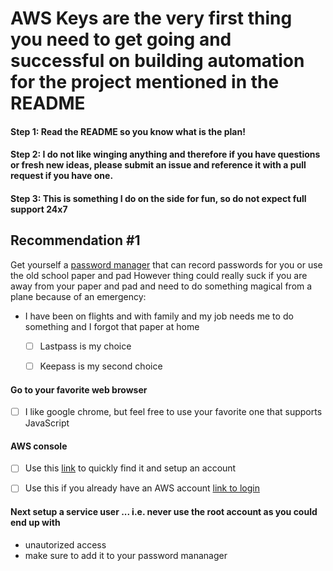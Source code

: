 # AWS Keys are the very first thing you need to get going and successful on building automation for the project mentioned in the README




####  Step 1: Read the README so you know what is the plan!
#### Step 2: I do not like winging anything and therefore if you have questions or fresh new ideas, please submit an issue and reference it with a pull request if you have one.
#### Step 3: This is something I do on the side for fun, so do not expect full support 24x7






## Recommendation #1
Get yourself a [password manager](https://www.cnet.com/how-to/best-password-manager-to-use-for-2020-1password-lastpass-and-more-compared/) that can record passwords for you or use the old school paper and pad
However thing could really suck if you are away from your paper and pad and need to do something magical from a plane because of an emergency:
- I have been on flights and with family and my job needs me to do something and I forgot that paper at home
    - [ ] Lastpass is my choice
    - [ ] Keepass is my second choice



####  Go to your favorite web browser 
- [ ] I like google chrome, but feel free to use your favorite one that supports JavaScript


####  AWS  console
 - [ ] Use this [link](https://aws.amazon.com/console/) to quickly find it and setup an account
 - [ ] Use this if you already have an AWS account [link to login](https://signin.aws.amazon.com/signin?redirect_uri=https%3A%2F%2Fconsole.aws.amazon.com%2Fconsole%2Fhome%3Fstate%3DhashArgs%2523%26isauthcode%3Dtrue&client_id=arn%3Aaws%3Aiam%3A%3A015428540659%3Auser%2Fhomepage&forceMobileApp=0&code_challenge=dlhxv7rVnZ0x4unaEqcagTwHiG4e80jbd2ij_UMuq-0&code_challenge_method=SHA-256)
 
 
 #### Next setup a service user ... i.e. never use the root account as you could end up with
 - unautorized access
 - make sure to add it to your password mananager

